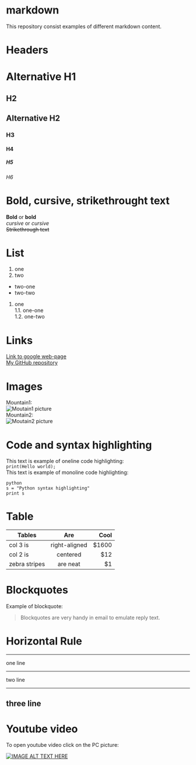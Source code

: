 # markdown
This repository consist examples of different markdown content.
  
  
# Headers  
Alternative H1
=====  
## H2
Alternative H2  
------
### H3
#### H4
##### H5
###### H6  
  
    
# Bold, cursive, strikethrought text  
**Bold** or __bold__  
*cursive* or _cursive_  
~~Strikethrough text~~  

  
# List 
1. one
2. two  
  * two-one
  * two-two  
  
1. one  
   1.1. one-one  
   1.2. one-two  
  
    
# Links  
[Link to google web-page](https://www.google.ru/)  
[My GitHub repository](https://github.com/tide34)  
  
    
# Images
Mountain1:  
![Moutain1 picture](https://images.unsplash.com/photo-1589802829985-817e51171b92?ixlib=rb-1.2.1&ixid=MXwxMjA3fDB8MHxleHBsb3JlLWZlZWR8NDB8fHxlbnwwfHx8&w=1000&q=80)  
Mountain2:  
![Moutain2 picture][mountainlink]  

[mountainlink]: https://www.theuiaa.org/wp-content/uploads/2017/11/RTM19-banner-web.jpg  
  
    
# Code and syntax highlighting
This text is example of oneline code highlighting:  
`print(Hello world);`  
This text is example of monoline code highlighting:
```  
python
s = "Python syntax highlighting"
print s  
```  

# Table
| **Tables**    | **Are**       | **Cool**  |
| ------------- |:-------------:| -----:|
| col 3 is      | right-aligned | $1600 |
| col 2 is      | centered      |   $12 |
| zebra stripes | are neat      |    $1 |  
  
    
# Blockquotes
Example of blockquote:
> Blockquotes are very handy in email to emulate reply text.  
  
  
# Horizontal Rule
---
one line
***
two line
___
three line 
---  
  
    
# Youtube video
To open youtube video click on the PC picture:  

[![IMAGE ALT TEXT HERE](https://i.guim.co.uk/img/media/2d327d9ee6d7bbd8c07708abdf4b0478a59fddf5/192_567_5426_3256/master/5426.jpg?width=300&quality=45&auto=format&fit=max&dpr=2&s=3ddb3a0e3b01e98b271f5db64daf86a1)](https://www.youtube.com/watch?v=5pxbp6FyTfk)
